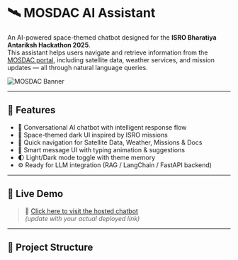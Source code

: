 # 🛰️ MOSDAC AI Assistant

An AI-powered space-themed chatbot designed for the **ISRO Bharatiya Antariksh Hackathon 2025**.  
This assistant helps users navigate and retrieve information from the [MOSDAC portal](https://www.mosdac.gov.in), including satellite data, weather services, and mission updates — all through natural language queries.

![MOSDAC Banner](https://spaceplace.nasa.gov/gallery-space/en/space1.jpg) <!-- (Optional banner, replace or remove) -->

---

## 🌟 Features

- 🧠 Conversational AI chatbot with intelligent response flow
- 🌌 Space-themed dark UI inspired by ISRO missions
- 📂 Quick navigation for Satellite Data, Weather, Missions & Docs
- 💬 Smart message UI with typing animation & suggestions
- 🌓 Light/Dark mode toggle with theme memory
- ⚙️ Ready for LLM integration (RAG / LangChain / FastAPI backend)

---

## 🚀 Live Demo

> 🔗 [Click here to visit the hosted chatbot](https://yourusername.github.io/mosdac-ai-chatbot/)  
*(update with your actual deployed link)*

---

## 📁 Project Structure

